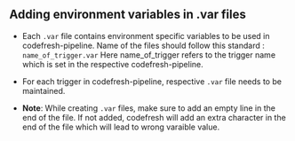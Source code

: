 ## Adding environment variables in .var files

- Each `.var` file contains environment specific variables to be used in codefresh-pipeline. Name of the files should follow this standard : 
    `name_of_trigger.var`
     Here name_of_trigger refers to the trigger name which is set in the respective codefresh-pipeline.

- For each trigger in codefresh-pipeline, respective `.var` file needs to be maintained.

- **Note**: While creating `.var` files, make sure to add an empty line in the end of the file. If not added, codefresh will add an extra character in the end of the file which will lead to wrong varaible value.

